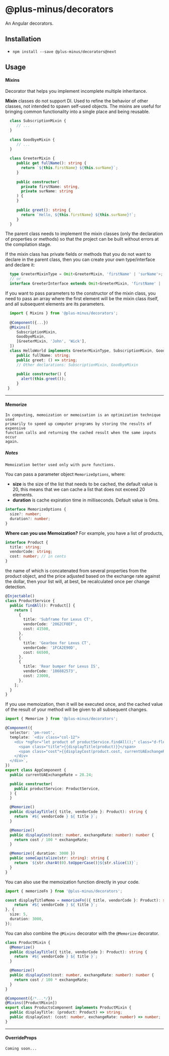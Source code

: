 # @plus-minus/decorators

An Angular decorators.

## Installation

- `npm install --save @plus-minus/decorators@next`

## Usage

#### Mixins

Decorator that helps you implement incomplete multiple inheritance.

**Mixin** classes do not support DI. Used to refine the behavior of other classes,
not intended to spawn self-used objects. The mixins are useful for bringing common
functionality into a single place and being reusable.

```ts
  class SubscriptionMixin {
     // ...
  }
 
  class GoodbyeMixin {
     // ...
  }
 
  class GreeterMixin {
     public get fullName(): string {
       return `${this.firstName} ${this.surName}`;
     }
 
     public constructor(
       private firstName: string,
       private surName: string
     ) {
     }
 
     public greet(): string {
       return `Hello, ${this.firstName} ${this.surName}!`;
     }
  }
```

The parent class needs to implement the mixin classes (only the declaration of properties or methods)
so that the project can be built without errors at the compilation stage.

If the mixin class has private fields or methods that you do not want
to declare in the parent class, then you can create your own type/interface and declare it:

```ts
  type GreeterMixinType = Omit<GreeterMixin, 'firstName' | 'surName'>;
  // or
  interface GreeterInterface extends Omit<GreeterMixin, 'firstName' | 'surName'> {}
```

If you want to pass parameters to the constructor of the mixin class,
you need to pass an array where the first element will be the mixin class itself,
and all subsequent elements are its parameters.

```ts
  import { Mixins } from '@plus-minus/decorators';
 
  @Component({...})
  @Mixins([
     SubscriptionMixin,
     GoodbyeMixin,
     [GreeterMixin, 'John', 'Wick'],
  ])
  class HelloWorld implements GreeterMixinType, SubscriptionMixin, GoodbyeMixin {
     public fullName: string;
     public greet: () => string;
     // Other declarations: SubscriptionMixin, GoodbyeMixin
 
     public constructor() {
       alert(this.greet());
     }
 }
```
----

#### Memorize
    In computing, memoization or memoisation is an optimization technique used
    primarily to speed up computer programs by storing the results of expensive
    function calls and returning the cached result when the same inputs occur
    again.

##### Notes
    Memoization better used only with pure functions.

You can pass a parameter object `MemorizeOptions`, where: 
* **size** is the size of the list that needs to be cached, the default value is 20, this means that we can cache a list that does not exceed 20 elements.
* **duration** is cache expiration time in milliseconds. Default value is 0ms.

```ts
interface MemorizeOptions {
  size?: number;
  duration?: number;
}
```

**Where can you use Memoization?** For example, you have a list of products,

```ts
interface Product {
  title: string;
  vendorCode: string;
  cost: number; // in cents
}
```

the name of which is concatenated from several properties from the product object, and the price adjusted based on the exchange rate against the dollar, then your list will, at best, be recalculated once per change detection.

```ts
@Injectable()
class ProductService {
  public findAll(): Product[] {
    return [
      {
        title: 'Subframe for Lexus CT',
        vendorCode: '2062CF0EF',
        cost: 41500,
      },
      {
        title: 'Gearbox for Lexus CT',
        vendorCode: '1FCA2E90D',
        cost: 66500,
      },
      {
        title: 'Rear bumper for Lexus IS',
        vendorCode: '186882573',
        cost: 23000,
      },
    ];
  }
}
```

If you use memoization, then it will be executed once, and the cached value of the result of your method will be given to all subsequent changes.

```ts
import { Memorize } from '@plus-minus/decorators';

@Component({
  selector: 'pm-root',
  template: `<div class="col-12">
    <div *ngFor="let product of productService.findAll();" class="d-flex flex-column mb-4">
      <span class="title">{{displayTitle(product)}}</span>
      <span class="cost">{{displayCost(product.cost, currentUAExchangeRate) | currency:'USD'}}</span>
    </div>
  </div>`,
})
export class AppComponent {
  public currentUAExchangeRate = 28.24;

  public constructor(
    public productService: ProductService,
  ) {
  }

  @Memorize()
  public displayTitle({ title, vendorCode }: Product): string {
    return `#${ vendorCode } ${ title }`;
  }

  @Memorize()
  public displayCost(cost: number, exchangeRate: number): number {
    return cost / 100 * exchangeRate;
  }

  @Memorize({ duration: 3000 })
  public someCapitalize(str: string): string {
    return `${str.charAt(0).toUpperCase()}${str.slice(1)}`;
  }
}
```

You can also use the memoization function directly in your code.

```ts
import { memorizeFn } from '@plus-minus/decorators';

const displayTitleMemo = memorizeFn(({ title, vendorCode }: Product): string => {
    return `#${ vendorCode } ${ title }`;
}, { 
  size: 5,
  duration: 3000,
});
```

You can also combine the `@Mixins` decorator with the `@Memorize` decorator.

```ts
class ProductMixin {
  @Memorize()
  public displayTitle({ title, vendorCode }: Product): string {
    return `#${ vendorCode } ${ title }`;
  }

  @Memorize()
  public displayCost(cost: number, exchangeRate: number): number {
    return cost / 100 * exchangeRate;
  }
}

@Component({/*...*/})
@Mixins([ProductMixin])
export class ProductsComponent implements ProductMixin {
  public displayTitle: (product: Product) => string;
  public displayCost: (cost: number, exchangeRate: number) => number;
}
```
----

#### OverrideProps
    Coming soon...
